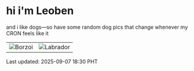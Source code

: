 # hi i'm Leoben

and i like dogs—so have some random dog pics that change whenever my CRON feels like it

|  |  |
|--------|----------|
| ![Borzoi](https://random-dog-vercel.vercel.app/api/random-borzoi?v=1757241049) | ![Labrador](https://random-dog-vercel.vercel.app/api/random-labrador?v=1757241049) |

Last updated: 2025-09-07 18:30 PHT
